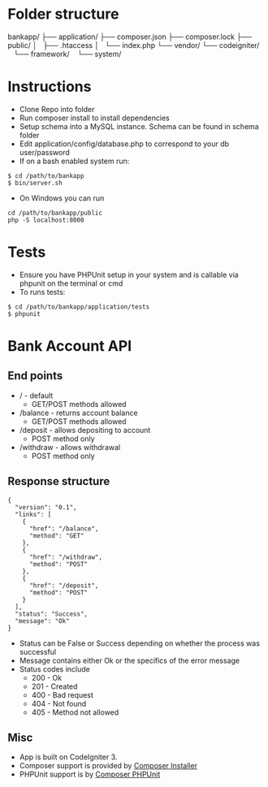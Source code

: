 # Folder structure

bankapp/
├── application/
├── composer.json
├── composer.lock
├── public/
│   ├── .htaccess
│   └── index.php
└── vendor/
    └── codeigniter/
        └── framework/
            └── system/


# Instructions
- Clone Repo into folder
- Run composer install to install dependencies
- Setup schema into a MySQL instance. Schema can be found in schema folder
- Edit application/config/database.php to correspond to your db user/password
- If on a bash enabled system run:

```
$ cd /path/to/bankapp
$ bin/server.sh
```

- On Windows you can run
```
cd /path/to/bankapp/public
php -S localhost:8000
```

# Tests
- Ensure you have PHPUnit setup in your system and is callable via phpunit on the terminal or cmd
- To runs tests:

```
$ cd /path/to/bankapp/application/tests
$ phpunit
```


# Bank Account API

## End points
- / - default
	- GET/POST methods allowed
- /balance - returns account balance
	- GET/POST methods allowed
- /deposit - allows depositing to account
	- POST method only
- /withdraw - allows withdrawal
	- POST method only

## Response structure

```
{
  "version": "0.1",
  "links": [
    {
      "href": "/balance",
      "method": "GET"
    },
    {
      "href": "/withdraw",
      "method": "POST"
    },
    {
      "href": "/deposit",
      "method": "POST"
    }
  ],
  "status": "Success",
  "message": "Ok"
}
```

- Status can be False or Success depending on whether the process was successful
- Message contains either Ok or the specifics of the error message
- Status codes include
	- 200 - Ok
	- 201 - Created
	- 400 - Bad request
	- 404 - Not found
	- 405 - Method not allowed

## Misc
- App is built on CodeIgniter 3.
- Composer support is provided by [Composer Installer](https://github.com/kenjis/codeigniter-composer-installer)
- PHPUnit support is by [Composer PHPUnit](https://github.com/kenjis/ci-phpunit-test)